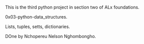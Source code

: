This is the third python project in section two of ALx foundations.

0x03-python-data_structures.

Lists, tuples, setts, dictionaries.

DOne by Nchopereu Nelson Nghombongho.
